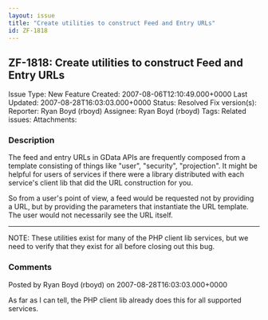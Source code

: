 ```yaml
---
layout: issue
title: "Create utilities to construct Feed and Entry URLs"
id: ZF-1818
---
```


ZF-1818: Create utilities to construct Feed and Entry URLs
----------------------------------------------------------

 Issue Type: New Feature Created: 2007-08-06T12:10:49.000+0000 Last Updated: 2007-08-28T16:03:03.000+0000 Status: Resolved Fix version(s): 
 Reporter:  Ryan Boyd (rboyd)  Assignee:  Ryan Boyd (rboyd)  Tags: 
 Related issues: 
 Attachments: 
### Description

The feed and entry URLs in GData APIs are frequently composed from a template consisting of things like "user", "security", "projection". It might be helpful for users of services if there were a library distributed with each service's client lib that did the URL construction for you.

So from a user's point of view, a feed would be requested not by providing a URL, but by providing the parameters that instantiate the URL template. The user would not necessarily see the URL itself.

- - - - - -

NOTE: These utilities exist for many of the PHP client lib services, but we need to verify that they exist for all before closing out this bug.

 

 

### Comments

Posted by Ryan Boyd (rboyd) on 2007-08-28T16:03:03.000+0000

As far as I can tell, the PHP client lib already does this for all supported services.

 

 